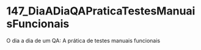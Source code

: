 # 147_DiaADiaQAPraticaTestesManuaisFuncionais
 O dia a dia de um QA: A prática de testes manuais funcionais

